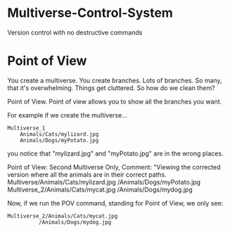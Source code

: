# Multiverse-Control-System
Version control with no destructive commands

# Point of View
You create a multiverse. You create branches. Lots of branches.
So many, that it's overwhelming. Things get cluttered. So how do we clean them?

Point of View. Point of view allows you to show all the branches you want.

For example if we create the multiverse...

```
Multiverse_1
    Animals/Cats/mylizard.jpg
    Animals/Dogs/myPotato.jpg
```
          
you notice that "mylizard.jpg" and "myPotato.jpg" are in the wrong places. 

Point of View: Second Multiverse Only, Comment: "Viewing the corrected version where all the animals are in their correct paths.
Multiverse/Animals/Cats/mylizard.jpg
          /Animals/Dogs/myPotato.jpg
          Multiverse_2/Animals/Cats/mycat.jpg
                    /Animals/Dogs/mydog.jpg

Now, if we run the POV command, standing for Point of View, we only see:
```
Multiverse_2/Animals/Cats/mycat.jpg
          /Animals/Dogs/mydog.jpg
```
